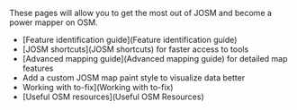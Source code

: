 These pages will allow you to get the most out of JOSM and become a power mapper on OSM.

- [Feature identification guide](Feature identification guide)
- [JOSM shortcuts](JOSM shortcuts) for faster access to tools
- [Advanced mapping guide](Advanced mapping guide) for detailed map features
- Add a custom JOSM map paint style to visualize data better
- Working with to-fix](Working with to-fix)
- [Useful OSM resources](Useful OSM Resources)